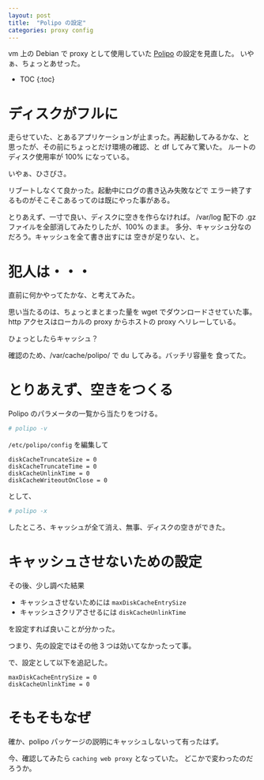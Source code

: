 ```yaml
---
layout: post
title:  "Polipo の設定"
categories: proxy config
---
```

vm 上の Debian で proxy として使用していた
[Polipo](http://www.pps.jussieu.fr/~jch/software/polipo/) の設定を見直した。
いやぁ、ちょっとあせった。


* TOC
{:toc}

# ディスクがフルに
走らせていた、とあるアプリケーションが止まった。再起動してみるかな、と
思ったが、その前にちょっとだけ環境の確認、と df してみて驚いた。
ルートのディスク使用率が 100% になっている。

いやぁ、ひさびさ。

リブートしなくて良かった。起動中にログの書き込み失敗などで
エラー終了するものがそこそこあるってのは既にやった事がある。

とりあえず、一寸で良い、ディスクに空きを作らなければ。
/var/log 配下の .gz ファイルを全部消してみたりしたが、100% のまま。
多分、キャッシュ分なのだろう。キャッシュを全て書き出すには
空きが足りない、と。

# 犯人は・・・
直前に何かやってたかな、と考えてみた。

思い当たるのは、ちょっとまとまった量を wget でダウンロードさせていた事。
http アクセスはローカルの proxy からホストの proxy へリレーしている。

ひょっとしたらキャッシュ？

確認のため、/var/cache/polipo/ で du してみる。バッチリ容量を
食ってた。


# とりあえず、空きをつくる
Polipo のパラメータの一覧から当たりをつける。

```sh
# polipo -v
```

`/etc/polipo/config` を編集して

```menuconfig
diskCacheTruncateSize = 0
diskCacheTruncateTime = 0
diskCacheUnlinkTime = 0
diskCacheWriteoutOnClose = 0
```
として、

```sh
# polipo -x
```

したところ、キャッシュが全て消え、無事、ディスクの空きができた。


# キャッシュさせないための設定
その後、少し調べた結果

- キャッシュさせないためには `maxDiskCacheEntrySize`
- キャッシュさクリアさせるには `diskCacheUnlinkTime`

を設定すれば良いことが分かった。

つまり、先の設定ではその他 3 つは効いてなかったって事。

で、設定として以下を追記した。

```menuconfig
maxDiskCacheEntrySize = 0
diskCacheUnlinkTime = 0
```

# そもそもなぜ
確か、polipo パッケージの説明にキャッシュしないって有ったはず。

今、確認してみたら `caching web proxy` となっていた。
どこかで変わったのだろうか。
